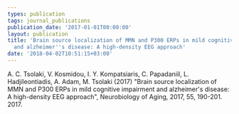 ```yaml
---
types: publication
tags: journal_publications
publication_date: '2017-01-01T00:00:00'
layout: publication
title: 'Brain source localization of MMN and P300 ERPs in mild cognitive impairment
  and alzheimer''s disease: A high-density EEG approach'
date: '2018-04-02T10:51:15+03:00'
---
```

<p>A. C. Tsolaki, V. Kosmidou, I. Y. Kompatsiaris, C. Papadaniil, L. Hadjileontiadis, A. Adam, M. Tsolaki (2017) "Brain source localization of MMN and P300 ERPs in mild cognitive impairment and alzheimer's disease: A high-density EEG approach", Neurobiology of Aging, 2017, 55, 190-201. 2017.</p>

